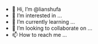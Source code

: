 - 👋 Hi, I’m @lianshufa
- 👀 I’m interested in ...
- 🌱 I’m currently learning ...
- 💞️ I’m looking to collaborate on ...
- 📫 How to reach me ...

<!---
lianshufa/lianshufa is a ✨ special ✨ repository because its `README.md` (this file) appears on your GitHub profile.
You can click the Preview link to take a look at your changes.
--->
